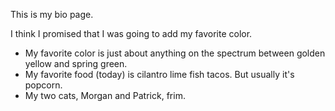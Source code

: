 This is my bio page.

I think I promised that I was going to add my favorite color.
- My favorite color is just about anything on the spectrum between golden yellow and spring green.
- My favorite food (today) is cilantro lime fish tacos. But usually it's popcorn.
- My two cats, Morgan and Patrick, frim.
